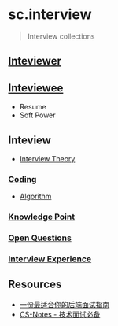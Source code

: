 # sc.interview
> Interview collections

## [Inteviewer](inteviewer/README.md)

## [Inteviewee](Inteviewee/README.md)

* Resume
* Soft Power

## Inteview

* [Interview Theory](theory/README.md)

### [Coding](interview/coding/README.md)

* [Algorithm](interview/coding/algorithm/README.md)

### [Knowledge Point](interview/tech/README.md)

### [Open Questions](interview/OpenQuestion.md)

### [Interview Experience](interview/practice/README.md)

## Resources
* [一份最适合你的后端面试指南](https://juejin.im/post/5ba591386fb9a05cd31eb85f)
* [CS-Notes - 技术面试必备](https://github.com/CyC2018/CS-Notes)
